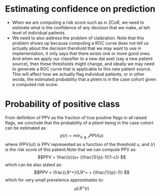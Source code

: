 # Estimating confidence on prediction

+ When we are computing a risk score such as in ZCoR, we need to estimate what is the confidence of any decision that we make, at teh level of individual patients.
+ We need to also address the problem of claibration. Note that this problem shows up because computing a ROC curve does not tell us actually about the decision thershold that we may want to use in implementation, it only says that there exists one or more good ones. And when we apply our classifier to a new dat aset (say a new patient source), then these thresholds might change, and ideally we may need to generate a ROC curve that is applicable to this new patient source. This will affect how we actually flag individual patients, or in other words, the estimated probability that a ptient is in the case cohort given a computed risk score.


# Probability of positive class

From definition of PPV as the fraction of true positive flags in all raised flags, we conclude that the probability of a ptient being in the case cohort can be estimated as:
$$ p(r) = \min_{u\geqq r} PPV(u)   $$
where \(PPV(u)\) is PPV represented as a function of the threshold u, and \(r\) is the risk score of this patient.Note that we can compute PPV as:
$$PPV = \frac{s}{s+ (\frac{1}{p}-1)(1-c)} $$
which can be also stated as:
$$PPV = \frac{LR^+}{LR^+ + (\frac{1}{p}-1)} $$
which for very small prevelence approximates to:
$$ \rho LR^+(r)$$


